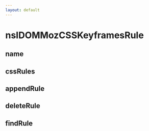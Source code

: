 ```yaml
---
layout: default
---
```


# nsIDOMMozCSSKeyframesRule #

## name ##

## cssRules ##

## appendRule ##

## deleteRule ##

## findRule ##
